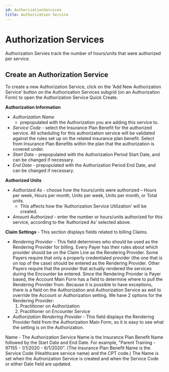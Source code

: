 ```yaml
---
id: AuthorizationServices
title: Authorization Service
---
```


# Authorization Services 
Authorization Servies track the number of hours/units that were authorized per service. 

##  Create an Authorization Service

To create a new Authorization Service, click on the 'Add New Authorization Service' button on the Authorization Services subgrid (on an Authorization Form) to open the Authorization Service Quick Create.

**Authorization Information**
- *Authorization Name*
    - prepopulated with the Authorization you are adding this service to.
- *Service Code* - select the Insurance Plan Benefit for the authorized service. All scheduling for this authorization service will be validated against the rules set up on the related insurance plan benefit. Select from Insurance Plan Benefits within the plan that the authorization is covered under.
- *Start Date* - prepopulated with the Authorization Period Start Date, and can be changed if necessary.
- *End Date* - prepopulated with the Authorization Period End Date, and can be changed if necessary.

**Authorized Units**
- *Authorized As* - choose how the hours/units were authorized – Hours per week, Hours per month, Units per week, Units per month, or Total units. 
    - This affects how the ‘Authorization Service Utilization’ will be created.
- *Amount Authorized* - enter the number or hours/units authorized for this service, according to the ‘Authorized As’ selected above.

**Claim Settings** - This section displays fields related to billing Claims. 
- *Rendering Provider* - This field determines who should be used as the Rendering Provider for billing. Every Payer has their rules about which provider should be on the Claim Line as the Rendering Provider. Some Payers require that only a properly credentialed provider (the one that is on top of the case) should be entered as the Rendering Provider. Other Payers require that the provider that actually rendered the services during the Encounter be entered. Since the Rendering Provider is Payer based, the Account Main Form has a field to determine where to pull the Rendering Provider from. Because it is possible to have exceptions, there is a field on the Authorization and Authorization Service as well to override the Account or Authorization setting. We have 2 options for the Rendering Provider: 
    1. Practitioner on Authorization
    2. Practitioner on Encounter Service
- *Authorization Rendering Provider* - This field displays the Rendering Provider field from the Authorization Main Form, so it is easy to see what the setting is on the Authorization. 

Name -  The Authorization Service Name is the Insurance Plan Benefit Name followed by the Start Date and End Date. For example, "Parent Training - 97155 - 1/1/2020 - 6/1/2020". (The Insurance Plan Benefit Name is the Service Code (Healthcare service name) and the CPT code.) The Name is set when the Authorization Service is created and when the Service Code or either Date field are updated.


